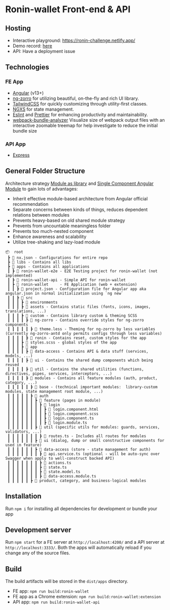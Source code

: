 # Ronin-wallet Front-end & API

## Hosting
- Interactive playground: https://ronin-challenge.netlify.app/
- Demo record: [here](https://github.com/thanhhoa214/ronin-wallet/blob/main/result-record.mov)
- API: Have a deployment issue

## Technologies

### FE App
- [Angular](https://angular.io/) (v13+)
- [ng-zorro](https://ng.ant.design/) for utilizing beautiful, on-the-fly and rich UI library.
- [TailwindCSS](https://tailwindcss.com/) for quickly customizing through utility-first classes.
- [NGXS](https://www.ngxs.io/) for state management.
- [Eslint](https://eslint.org/) and [Prettier](https://prettier.io/) for enhancing productivity and maintainability.
- [webpack-bundle-analyzer](https://www.npmjs.com/package/webpack-bundle-analyzer) Visualize size of webpack output files with an interactive zoomable treemap for help investigate to reduce the initial bundle size

### API App
- [Express](https://expressjs.com/)

## General Folder Structure

Architecture strategy [Module as library](https://nx.dev/structure/library-types#library-types) and [Single Component Angular Module](https://github.com/angular/angular/discussions/43784) to gain lots of advantages:

- Inherit effective module-based architecture from Angular official recommendation
- Separate concerns between kinds of things, reduces dependent relations between modules
- Prevents heavy-based on old shared module strategy
- Prevents from uncountable meaningless folder
- Prevents too much-nested component
- Enhance awareness and scalability
- Utilize tree-shaking and lazy-load module

```
📦  root
 ┣ 📃 nx.json - Configurations for entire repo
 ┣ 📂 libs - Contains all libs
 ┣ 📂 apps - Contains all applications
 ┃ ┣ 📂 ronin-wallet-e2e - E2E Testing project for ronin-wallet (not implemented)
 ┃ ┣ 📂 ronin-wallet-api - Simple API for ronin-wallet
 ┃ ┣ 📂 ronin-wallet     - FE Application (web + extension)
 ┃ ┃ ┣ 📜 project.json - Configuration file for Angular app aka angular.json in normal initialization using `ng new`
 ┃ ┃ ┣ 📂 src
 ┃ ┃ ┃ ┣ 📂 environments
 ┃ ┃ ┃ ┣ 📂 assets - Contains static files (fonts, icons, images, translations, ...)
 ┃ ┃ ┃ ┣ 📂 custom - Contains library custom & theming SCSS
 ┃ ┃ ┃ ┃ ┣ 📂 ng-zorro - Contains override styles for ng-zorro components
 ┃ ┃ ┃ ┃ ┃ ┣ 📜 theme.less - Theming for ng-zorro by less variables (Currently ng-zorro-antd only permits configs through less variables)
 ┃ ┃ ┃ ┃ ┣ 📂 ronin - Contains reset, custom styles for the app
 ┃ ┃ ┃ ┣ 📜 styles.scss - global styles of the app
 ┃ ┃ ┃ ┣ 📂 app
 ┃ ┃ ┃ ┃ ┣ 📂 data-access - Contains API & data stuff (services, models, ...)
 ┃ ┃ ┃ ┃ ┣ 📂 ui - Contains the shared dump components which being reused
 ┃ ┃ ┃ ┃ ┣ 📂 util - Contains the shared utilities (functions, directives, pipes, services, interceptors, ...)
 ┃ ┃ ┃ ┃ ┣ 📂 modules - Contains all feature modules (auth, product, category, ...)
 ┃ ┃ ┃ ┃ ┃ ┣ 📂 base - (technical important modules:  library-custom modules, state management root module, ...)
 ┃ ┃ ┃ ┃ ┃ ┣ 📂 auth
 ┃ ┃ ┃ ┃ ┃ ┃ ┣ 📂 feature (pages in module)
 ┃ ┃ ┃ ┃ ┃ ┃ ┃ ┣ 📂 login
 ┃ ┃ ┃ ┃ ┃ ┃ ┃ ┃ ┣ 📃 login.component.html
 ┃ ┃ ┃ ┃ ┃ ┃ ┃ ┃ ┣ 📃 login.component.scss
 ┃ ┃ ┃ ┃ ┃ ┃ ┃ ┃ ┣ 📃 login.component.ts
 ┃ ┃ ┃ ┃ ┃ ┃ ┃ ┃ ┣ 📃 login.module.ts
 ┃ ┃ ┃ ┃ ┃ ┃ ┣ 📂 util (specific utils for modules: guards, services, validators, ...)
 ┃ ┃ ┃ ┃ ┃ ┃ ┃ ┣ 📃 routes.ts - Includes all routes for modules
 ┃ ┃ ┃ ┃ ┃ ┃ ┣ 📂 ui (dialog, dump or small constructive components for used in feature)
 ┃ ┃ ┃ ┃ ┃ ┃ ┣ 📂 data-access (store - state management for auth)
 ┃ ┃ ┃ ┃ ┃ ┃ ┃ ┣ 📃 api.service.ts (optional - will be auto-sync over Swagger when apply to well-construct backed API)
 ┃ ┃ ┃ ┃ ┃ ┃ ┃ ┣ 📃 actions.ts
 ┃ ┃ ┃ ┃ ┃ ┃ ┃ ┣ 📃 state.ts
 ┃ ┃ ┃ ┃ ┃ ┃ ┃ ┣ 📃 state.model.ts
 ┃ ┃ ┃ ┃ ┃ ┃ ┃ ┣ 📃 data-access.module.ts
 ┃ ┃ ┃ ┃ ┃ ┣ 📂 product, category, and business-logical modules
```

## Installation

Run `npm i` for installing all dependencies for development or bundle your app

## Development server

Run `npm start` for a FE server at `http://localhost:4200/` and a API server at `http://localhost:3333/`. Both the apps will automatically reload if you change any of the source files.

## Build

The build artifacts will be stored in the `dist/apps` directory.
- FE app: `npm run build:ronin-wallet`
- FE app as a Chrome extension: `npm run build:ronin-wallet:extension`
- API app: `npm run build:ronin-wallet-api`
